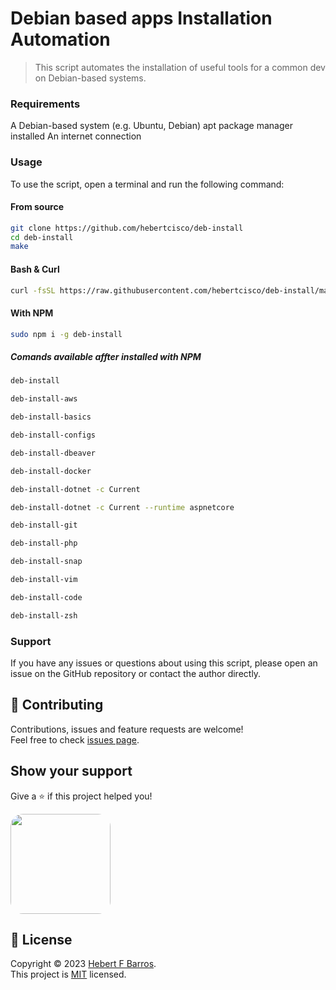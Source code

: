 # Debian based apps Installation Automation

> This script automates the installation of useful tools for a common dev on Debian-based systems.

### Requirements

A Debian-based system (e.g. Ubuntu, Debian)
apt package manager installed
An internet connection

### Usage

To use the script, open a terminal and run the following command:

#### From source

```sh
git clone https://github.com/hebertcisco/deb-install
cd deb-install
make

```

#### Bash & Curl

```sh
curl -fsSL https://raw.githubusercontent.com/hebertcisco/deb-install/master/install.sh | sh
```

#### With NPM

```sh
sudo npm i -g deb-install
```

##### Comands available affter installed with NPM

```sh
deb-install
```

```sh
deb-install-aws
```

```sh
deb-install-basics
```

```sh
deb-install-configs
```

```sh
deb-install-dbeaver
```

```sh
deb-install-docker
```

```sh
deb-install-dotnet -c Current
```

```sh
deb-install-dotnet -c Current --runtime aspnetcore
```

```sh
deb-install-git
```

```sh
deb-install-php
```

```sh
deb-install-snap
```

```sh
deb-install-vim
```

```sh
deb-install-code
```

```sh
deb-install-zsh
```

### Support

If you have any issues or questions about using this script, please open an issue on the GitHub repository or contact the author directly.

## 🤝 Contributing

Contributions, issues and feature requests are welcome!<br />Feel free to check [issues page](issues).

## Show your support

Give a ⭐️ if this project helped you!

<a  href="https://www.patreon.com/hebertfbarros">
  <img style="border-radius:20px;" src="https://c5.patreon.com/external/logo/become_a_patron_button@2x.png" width="160">
</a>

## 📝 License

Copyright © 2023 [Hebert F Barros](https://github.com/hebertcisco).<br />
This project is [MIT](LICENSE) licensed.
